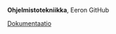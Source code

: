 **Ohjelmistotekniikka**, Eeron GitHub

[Dokumentaatio](https://github.com/eerorant/ot-harjoitustyo/blob/master/dokumentaatio/vaatimusmaarittely.md)